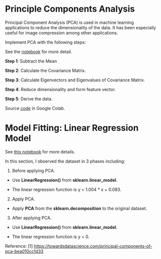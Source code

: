 # Principle Components Analysis

Principal Component Analysis (PCA) is used in machine learning applications to reduce the dimensionality of the data. It has been especially useful for image compression among other applications.

Implement PCA with the following steps:

See the [notebook](https://github.com/lephanthutra/PCA-Principle-Components-Analysis/blob/main/PCA_G2.ipynb) for more detail.

**Step 1**: Subtract the Mean

**Step 2**: Calculate the Covariance Matrix.

**Step 3**: Calculate Eigenvectors and Eigenvalues of Covariance Matrix.

**Step 4**: Reduce dimensionality and form feature vector.

**Step 5**: Derive the data.

Source [code](https://colab.research.google.com/drive/12sVqKaYb3WKdFe1yf91TYuwUv6j-5rmJ) in Google Colab.

# Model Fitting: Linear Regression Model

See [this notebook](https://github.com/lephanthutra/PCA-Principle-Components-Analysis/blob/main/Model_Fitting.ipynb) for more details.

In this section, I observed the dataset in 3 phases including:

1. Before applying PCA.

- Use **LinearRegression()** from **sklearn.linear_model**.

- The linear regression function is y = 1.004 * x + 0.083.

2. Apply PCA.

- Apply **PCA** from the **sklearn.decomposition** to the original dataset.

3. After applying PCA.

- Use **LinearRegression()** from **sklearn.linear_model**.

- The linear regression function is y = 0.



Reference: 
[1] https://towardsdatascience.com/principal-components-of-pca-bea010cc1d33
